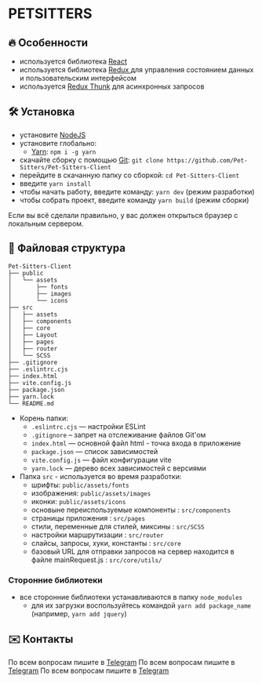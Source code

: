 # PETSITTERS

## :fire: Особенности

- используется библиотека [React](https://ru.react.js.org/)
- используется библиотека [Redux ](https://redux.js.org) для управления состоянием данных и пользовательским интерфейсом
- используется [Redux Thunk](https://github.com/reduxjs/redux-thunk) для асинхронных запросов

## :hammer_and_wrench: Установка

- установите [NodeJS](https://nodejs.org/en/)
- установите глобально:
  - [Yarn](https://yarnpkg.com/getting-started): `npm i -g yarn`
- скачайте сборку с помощью [Git](https://git-scm.com/downloads): `git clone https://github.com/Pet-Sitters/Pet-Sitters-Client`
- перейдите в скачанную папку со сборкой: `cd Pet-Sitters-Client`
- введите `yarn install`
- чтобы начать работу, введите команду: `yarn dev` (режим разработки)
- чтобы собрать проект, введите команду `yarn build` (режим сборки)

Если вы всё сделали правильно, у вас должен открыться браузер с локальным сервером.

## :open_file_folder: Файловая структура

```
Pet-Sitters-Client
├── public
│   └── assets
│       ├── fonts
│       ├── images
│       └── icons
├── src
│   ├── assets
│   ├── components
│   ├── core
│   ├── Layout
│   ├── pages
│   ├── router
│   └── SCSS
├── .gitignore
├── .eslintrc.cjs
├── index.html
├── vite.config.js
├── package.json
├── yarn.lock
└── README.md
```

- Корень папки:
  - `.eslintrc.cjs` — настройки ESLint
  - `.gitignore` – запрет на отслеживание файлов Git'ом
  - `index.html` — основной файл html - точка входа в приложение
  - `package.json` — список зависимостей
  - `vite.config.js` — файл конфигурации vite
  - `yarn.lock` — дерево всех зависимостей с версиями
- Папка `src` - используется во время разработки:
  - шрифты: `public/assets/fonts`
  - изображения: `public/assets/images`
  - иконки: `public/assets/icons`
  - основыне переиспользуемые компоненты : `src/components`
  - страницы приложения : `src/pages`
  - стили, переменные для стилей, миксины : `src/SCSS`
  - настройки маршрутизации : `src/router`
  - слайсы, запросы, хуки, константы : `src/core`
  - базовый URL для отправки запросов на сервер находится в файле mainRequest.js : `src/core/utils/`

### Сторонние библиотеки

- все сторонние библиотеки устанавливаются в папку `node_modules`
  - для их загрузки воспользуйтеcь командой `yarn add package_name` (например, `yarn add jquery`)

## :envelope: Контакты

По всем вопросам пишите в [Telegram](https://t.me/Natalli_gf)
По всем вопросам пишите в [Telegram](https://t.me/kirill_dorokh)
По всем вопросам пишите в [Telegram](https://t.me/Sergey310583)

